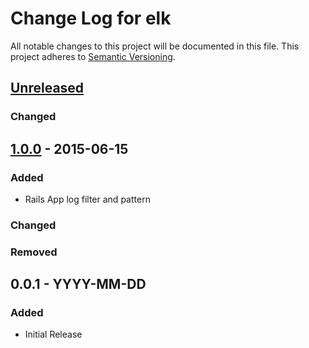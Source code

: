 # Change Log for elk
All notable changes to this project will be documented in this file.
This project adheres to [Semantic Versioning](http://semver.org/).

## [Unreleased][unreleased]
### Changed

## [1.0.0] - 2015-06-15
### Added
- Rails App log filter and pattern

### Changed

### Removed

## 0.0.1 - YYYY-MM-DD
### Added
- Initial Release

[unreleased]: https://github.com/evertrue/elk-cookbook/compare/v1.0.0...HEAD
[1.0.0]: https://github.com/evertrue/elk-cookbook/compare/v0.0.1...v1.0.0
